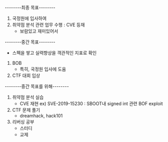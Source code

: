 --------최종 목표--------
1. 국정원에 입사하여
2. 취약점 분석 관련 업무 수행 : CVE 등재
	- 보람있고 재미있어서

--------중간 목표--------
- 스펙을 쌓고 실력향상을 객관적인 지표로 확인
1. BOB 
	- 특히, 국정원 입사에 도움
2. CTF 대회 입상

--------중간 목표를 위해--------
1. 취약점 분석 실습
	- CVE 재현
	ex) SVE-2019-15230 : SBOOT내 signed int 관련 BOF exploit
2. CTF 문제 풀기
	- dreamhack, hack101
3. 리버싱 공부 
	- 스터디
	- 교제
